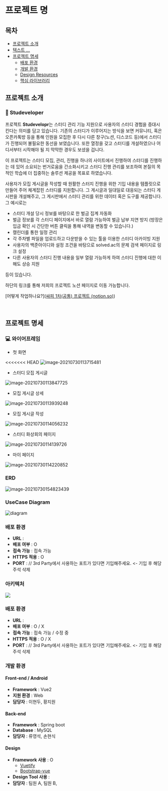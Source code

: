 # 프로젝트 명

## 목차

- [프로젝트 소개](#프로젝트-소개)
- [텍스트 ... ](#프로젝트-소개)
- [프로젝트 명세](#프로젝트-명세)
  - [배포 환경](#배포-환경)
  - [개발 환경](#개발-환경)
  - [Design Resources](#design-resources)
  - [핵심 라이브러리](#핵심-라이브러리)
    <br>

## 프로젝트 소개

### :blue_book: Studeveloper

 프로젝트 **Studevelopr**는 스터디 관리 기능 지원으로 사용자의 스터디 경험을 증대시킨다는 의미를 담고 있습니다. 기존의 스터디가 이루어지는 방식을 보면 커뮤니티, 혹은 오픈카톡방 등을 통해 인원을 모집한 후 다시 다른 창구(노션, 디스코드 등)에서 스터디가 진행되어 불필요한 동선을 보였습니다. 또한 열정을 갖고 스터디를 개설하였으나 어디서부터 시작해야 될 지 막막한 경우도 보셨을 겁니다.

 이 프로젝트는 스터디 모집, 관리, 진행을 하나의 사이트에서 진행하여 스터디를 진행하는 데 있어 소요되는 번거로움을 간소화시키고 스터디 진행 관리를 보조하여 본질의 목적인 학습에 더 집중하는 솔루션 제공을 목표로 하였습니다.

 사용자가 모집 게시글을 작성할 때 원활한 스터지 진행을 위한 기입 내용을 템플릿으로 만들어 주어 체계잡힌 스터디를 지원합니다. 그 게시글과 일대일로 대응되는 스터디 게시판을 개설해주고, 그 게시판에서 스터디 관리를 위한 데이터 혹은 도구를 제공합니다. 그 예시로는

- 스터디 개설 당시 정보를 바탕으로 한 벌금 집계 자동화
- 벌금 정보를 각 스터디 페이지에서 바로 열람 가능하여 벌금 납부 지연 방지 (방장은 입금 확인 시 간단한 버튼 클릭을 통해 내역을 변동할 수 있습니다.)
- 캘린더를 통한 일정 관리
- 각 주차별 파일을 업로드하고 다운받을 수 있는 툴을 이용한 스터디 아카이빙 지원
- 사용자의 백준아이디와 설정 조건을 바탕으로 solved.ac의 문제 검색 페이지로 링크 설정
- 다른 사용자의 스터디 진행 내용을 일부 열람 가능하게 하여 스터디 진행에 대한 이해도 상승 지원

등이 있습니다.

하단의 링크를 통해 저희의 프로젝트 노션 페이지로 이동 가능합니다.

[어떻게 작업하나요?]([싸피 1차(공통) 프로젝트 (notion.so)](https://www.notion.so/1-89b77ef2b833423786f8a5774c015b70))

<br>

## 프로젝트 명세

### :computer: 와이어프레임

- 첫 화면

<<<<<<< HEAD
![image-20210730113715481](README.assets/image-20210730113715481.png)

- 스터디 모집 게시글

![image-20210730113847725](README.assets/image-20210730113847725.png)

- 모집 게시글 상세

![image-20210730113939248](README.assets/image-20210730113939248.png)

- 모집 게시글 작성

![image-20210730114056232](README.assets/image-20210730114056232.png)

- 스터디 화상회의 페이지

![image-20210730114139726](README.assets/image-20210730114139726.png)

- 마이 페이지

![image-20210730114220852](README.assets/image-20210730114220852.png)

### ERD

![image-20210730154823439](README.assets/image-20210730154823439.png)



### UseCase Diagram

![diagram](/uploads/6f66fbfe959c78f1a8e7beec01e66bba/diagram.PNG)



### 배포 환경

- __URL__ : 
- __배포 여부__ : O
- __접속 가능__ : 접속 가능
- __HTTPS 적용__ : O
- __PORT__ : // 3rd Party에서 사용하는 포트가 있다면 기입해주세요. <- 기입 후 해당 주석 삭제

  


### 아키텍처

![](/README.assets/아키텍처.png)

### 배포 환경

- **URL** :
- **배포 여부** : O / X
- **접속 가능** : 접속 가능 / 수정 중
- **HTTPS 적용** : O / X
- **PORT** : // 3rd Party에서 사용하는 포트가 있다면 기입해주세요. <- 기입 후 해당 주석 삭제
  <br>


### 개발 환경

#### Front-end / Android

- **Framework** : Vue2
- **지원 환경** : Web
- **담당자** : 이현두, 황지원
  <br>

#### Back-end

- **Framework** : Spring boot
- **Database** : MySQL
- **담당자** : 류영석,  손현식
  <br>

#### Design

- **Framework 사용** : O
  - [Vuetify](https://vuetifyjs.com/)
  - [Bootstrap-vue](https://element-plus.org/)
- **Design Tool 사용** :
- **담당자** : 팀원 A, 팀원 B,
  <br>


